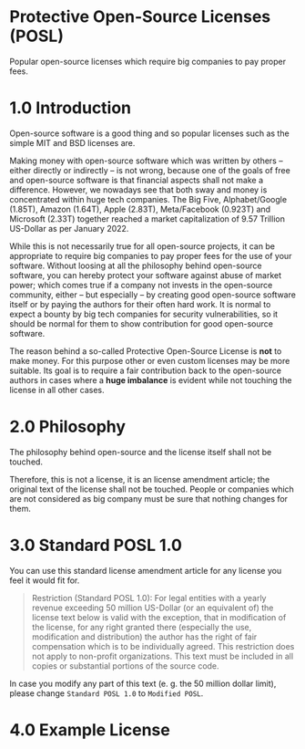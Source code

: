 # Protective Open-Source Licenses (POSL)
Popular open-source licenses which require big companies to pay proper fees.

# 1.0 Introduction

Open-source software is a good thing and so popular licenses such as the simple MIT and BSD licenses are.

Making money with open-source software which was written by others – either directly or indirectly – is not wrong, because one of the goals of free and open-source software is that financial aspects shall not make a difference. However, we nowadays see that both sway and money is concentrated within huge tech companies. The Big Five, Alphabet/Google (1.85T), Amazon (1.64T), Apple (2.83T), Meta/Facebook (0.923T) and Microsoft (2.33T) together reached a market capitalization of 9.57 Trillion US-Dollar as per January 2022.

While this is not necessarily true for all open-source projects, it can be appropriate to require big companies to pay proper fees for the use of your software. Without loosing at all the philosophy behind open-source software, you can hereby protect your software against abuse of market power; which comes true if a company not invests in the open-source community, either – but especially – by creating good open-source software itself or by paying the authors for their often hard work. It is normal to expect a bounty by big tech companies for security vulnerabilities, so it should be normal for them to show contribution for good open-source software.

The reason behind a so-called Protective Open-Source License is **not** to make money. For this purpose other or even custom licenses may be more suitable. Its goal is to require a fair contribution back to the open-source authors in cases where a **huge imbalance** is evident while not touching the license in all other cases.

# 2.0 Philosophy

The philosophy behind open-source and the license itself shall not be touched.

Therefore, this is not a license, it is an license amendment article; the original text of the license shall not be touched. People or companies which are not considered as big company must be sure that nothing changes for them.

# 3.0 Standard POSL 1.0

You can use this standard license amendment article for any license you feel it would fit for.

> Restriction (Standard POSL 1.0): For legal entities with a yearly revenue exceeding 50 million US-Dollar (or an equivalent of) the license text below is valid with the exception, that in modification of the license, for any right granted there (especially the use, modification and distribution) the author has the right of fair compensation which is to be individually agreed. This restriction does not apply to non-profit organizations. This text must be included in all copies or substantial portions of the source code.

In case you modify any part of this text (e. g. the 50 million dollar limit), please change `Standard POSL 1.0` to `Modified POSL`.

# 4.0 Example License



